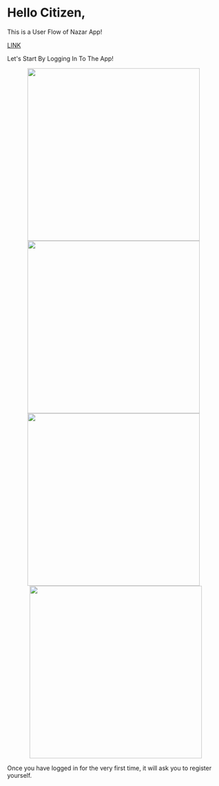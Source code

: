 # Hello Citizen,

This is a User Flow of Nazar App!

[LINK](https://play.google.com/store/apps/details?id=com.nazar.nazar)

Let's Start By Logging In To The App!

<p align="center">
  <img src="https://github.com/user-attachments/assets/72049d56-1ede-49c1-a66e-5c790188319b" height="400" style="margin-right: 10px;" />
  <img src="https://github.com/user-attachments/assets/70e2dfac-f89d-41ed-b50f-0d8d9e65c3d5" height="400" style="margin-right: 10px;" />
  <img src="https://github.com/user-attachments/assets/bff3f09f-e6fa-48aa-b298-547ba8274b38" height="400" style="margin-right: 10px;" />
  <img src="https://github.com/user-attachments/assets/d5e660f6-df8c-4856-90ea-ad3de536ed5f" height="400" />
</p>

Once you have logged in for the very first time, it will ask you to register yourself.
